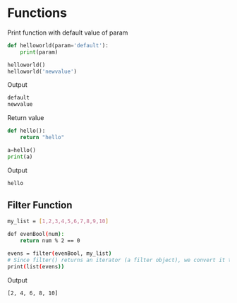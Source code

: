 # Functions

Print function with default value of param

```python
def helloworld(param='default'):
    print(param)

helloworld()
helloworld('newvalue')
```

Output

```bash
default
newvalue
```

Return value

```python
def hello():
    return "hello"

a=hello()
print(a)
```

Output

```bash
hello
```

## Filter Function

```bash
my_list = [1,2,3,4,5,6,7,8,9,10]

def evenBool(num):
    return num % 2 == 0

evens = filter(evenBool, my_list)
# Since filter() returns an iterator (a filter object), we convert it to a list using list().
print(list(evens))
```

Output

```bash
[2, 4, 6, 8, 10]
```
